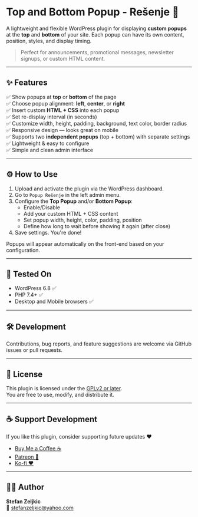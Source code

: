 # Top and Bottom Popup - Rešenje 🎯

A lightweight and flexible WordPress plugin for displaying **custom popups** at the **top** and **bottom** of your site. Each popup can have its own content, position, styles, and display timing.

> Perfect for announcements, promotional messages, newsletter signups, or custom HTML content.

---

## ✨ Features

✅ Show popups at **top** or **bottom** of the page  
✅ Choose popup alignment: **left**, **center**, or **right**  
✅ Insert custom **HTML + CSS** into each popup  
✅ Set re-display interval (in seconds)  
✅ Customize width, height, padding, background, text color, border radius  
✅ Responsive design — looks great on mobile  
✅ Supports two **independent popups** (top + bottom) with separate settings  
✅ Lightweight & easy to configure  
✅ Simple and clean admin interface  


---

## ⚙️ How to Use

1. Upload and activate the plugin via the WordPress dashboard.
2. Go to `Popup Rešenje` in the left admin menu.
3. Configure the **Top Popup** and/or **Bottom Popup**:
   - Enable/Disable
   - Add your custom HTML + CSS content
   - Set popup width, height, color, padding, position
   - Define how long to wait before showing it again (after close)
4. Save settings. You're done!

Popups will appear automatically on the front-end based on your configuration.

---

## 🧪 Tested On

- WordPress 6.8 ✅  
- PHP 7.4+ ✅  
- Desktop and Mobile browsers ✅  

---

## 🛠 Development

Contributions, bug reports, and feature suggestions are welcome via GitHub issues or pull requests.

---

## 📄 License

This plugin is licensed under the [GPLv2 or later](https://www.gnu.org/licenses/gpl-2.0.html).  
You are free to use, modify, and distribute it.

---

## ☕ Support Development

If you like this plugin, consider supporting future updates ❤️

- [Buy Me a Coffee ☕](https://buymeacoffee.com/stefanzeljkic)
- [Patreon 💸](https://www.patreon.com/user?u=76138587)
- [Ko-fi ❤️](https://ko-fi.com/stefanzeljkic)

---

## 🧑‍💻 Author

**Stefan Zeljkic**  
📧 stefanzeljkic@yahoo.com 


